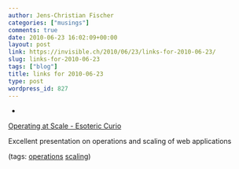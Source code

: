 ```yaml
---
author: Jens-Christian Fischer
categories: ["musings"]
comments: true
date: 2010-06-23 16:02:09+00:00
layout: post
link: https://invisible.ch/2010/06/23/links-for-2010-06-23/
slug: links-for-2010-06-23
tags: ["blog"]
title: links for 2010-06-23
type: post
wordpress_id: 827
---
```


  * 
                

[Operating at Scale - Esoteric Curio](https://lethargy.org/~jesus/writes/operating-at-scale)


                

Excellent presentation on operations and scaling of web applications


                

(tags: [operations](https://delicious.com/jaycee/operations) [scaling](https://delicious.com/jaycee/scaling))


            
